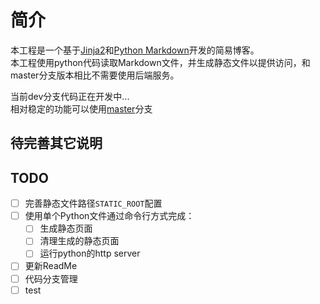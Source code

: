 # 简介

本工程是一个基于[Jinja2](http://jinja.pocoo.org/)和[Python Markdown](https://pythonhosted.org/Markdown/)开发的简易博客。  
本工程使用python代码读取Markdown文件，并生成静态文件以提供访问，和master分支版本相比不需要使用后端服务。


当前dev分支代码正在开发中...  
相对稳定的功能可以使用[master](https://github.com/yancai/blog/tree/master)分支

## 待完善其它说明

## TODO

 - [ ] 完善静态文件路径`STATIC_ROOT`配置
 - [ ] 使用单个Python文件通过命令行方式完成：
    - [ ] 生成静态页面
    - [ ] 清理生成的静态页面
    - [ ] 运行python的http server
 - [ ] 更新ReadMe
 - [ ] 代码分支管理
 - [ ] test
